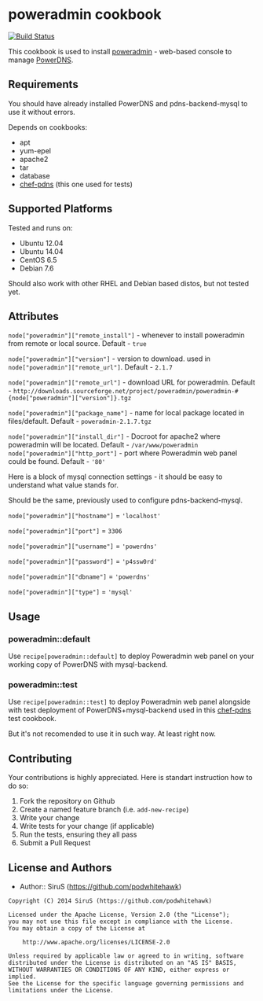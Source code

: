 # poweradmin cookbook
[![Build Status](https://secure.travis-ci.org/podwhitehawk/poweradmin.png?branch=master)](http://travis-ci.org/podwhitehawk/poweradmin)

This cookbook is used to install [poweradmin](http://www.poweradmin.org/) - web-based console to manage [PowerDNS](https://www.powerdns.com/).

## Requirements
You should have already installed PowerDNS and pdns-backend-mysql to use it without errors.

Depends on cookbooks:

- apt
- yum-epel
- apache2
- tar
- database
- [chef-pdns](https://github.com/podwhitehawk/chef-pdns) (this one used for tests)

## Supported Platforms
Tested and runs on:

- Ubuntu 12.04
- Ubuntu 14.04
- CentOS 6.5
- Debian 7.6

Should also work with other RHEL and Debian based distos, but not tested yet.

## Attributes

`node["poweradmin"]["remote_install"]` - whenever to install poweradmin from remote or local source. Default - `true`

`node["poweradmin"]["version"]` - version to download. used in `node["poweradmin"]["remote_url"]`. Default - `2.1.7`

`node["poweradmin"]["remote_url"]` - download URL for poweradmin. Default - `http://downloads.sourceforge.net/project/poweradmin/poweradmin-#{node["poweradmin"]["version"]}.tgz`

`node["poweradmin"]["package_name"]` - name for local package located in files/default. Default - `poweradmin-2.1.7.tgz`

`node["poweradmin"]["install_dir"]` - Docroot for apache2 where poweradmin will be located. Default - `/var/www/poweradmin`
`node["poweradmin"]["http_port"]` - port where Poweradmin web panel could be found. Default - `'80'`

Here is a block of mysql connection settings - it should be easy to understand what value stands for.

Should be the same, previously used to configure pdns-backend-mysql.

`node["poweradmin"]["hostname"]` = `'localhost'`

`node["poweradmin"]["port"]` = `3306`

`node["poweradmin"]["username"]` = `'powerdns'`

`node["poweradmin"]["password"]` = `'p4ssw0rd'`

`node["poweradmin"]["dbname"]` = `'powerdns'`

`node["poweradmin"]["type"]` = `'mysql'`

## Usage

### poweradmin::default
Use `recipe[poweradmin::default]` to deploy Poweradmin web panel on your working copy of PowerDNS with mysql-backend.

### poweradmin::test
Use `recipe[poweradmin::test]` to deploy Poweradmin web panel alongside with test deployment of PowerDNS+mysql-backend used in this [chef-pdns](https://github.com/podwhitehawk/chef-pdns) test cookbook.

But it's not recomended to use it in such way. At least right now.


## Contributing
Your contributions is highly appreciated.
Here is standart instruction how to do so:

1. Fork the repository on Github
2. Create a named feature branch (i.e. `add-new-recipe`)
3. Write your change
4. Write tests for your change (if applicable)
5. Run the tests, ensuring they all pass
6. Submit a Pull Request

## License and Authors
- Author:: SiruS (https://github.com/podwhitehawk)
```text
Copyright (C) 2014 SiruS (https://github.com/podwhitehawk)

Licensed under the Apache License, Version 2.0 (the "License");
you may not use this file except in compliance with the License.
You may obtain a copy of the License at

    http://www.apache.org/licenses/LICENSE-2.0

Unless required by applicable law or agreed to in writing, software
distributed under the License is distributed on an "AS IS" BASIS,
WITHOUT WARRANTIES OR CONDITIONS OF ANY KIND, either express or implied.
See the License for the specific language governing permissions and
limitations under the License.
```
